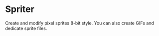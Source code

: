 # Spriter
Create and modify pixel sprites 8-bit style. You can also create GIFs and dedicate sprite files.
